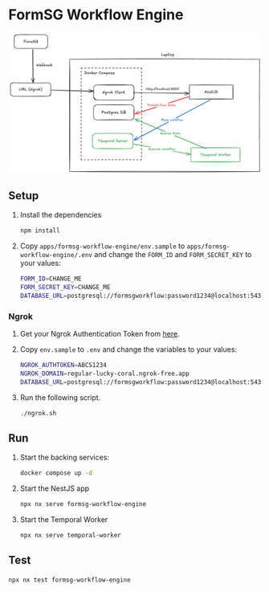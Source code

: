 # FormSG Workflow Engine

![System Architecture](./system_architecture.png)

## Setup

1. Install the dependencies

   ```bash
   npm install
   ```

2. Copy `apps/formsg-workflow-engine/env.sample` to `apps/formsg-workflow-engine/.env` and change the `FORM_ID` and `FORM_SECRET_KEY` to your values:

   ```bash
   FORM_ID=CHANGE_ME
   FORM_SECRET_KEY=CHANGE_ME
   DATABASE_URL=postgresql://formsgworkflow:password1234@localhost:5432/formsgworkflow
   ```

### Ngrok

1. Get your Ngrok Authentication Token from [here](https://dashboard.ngrok.com/get-started/your-authtoken).

2. Copy `env.sample` to `.env` and change the variables to your values:

   ```bash
   NGROK_AUTHTOKEN=ABCS1234
   NGROK_DOMAIN=regular-lucky-coral.ngrok-free.app
   DATABASE_URL=postgresql://formsgworkflow:password1234@localhost:5432/formsgworkflow?schema=public
   ```

3. Run the following script.

   ```bash
   ./ngrok.sh
   ```

## Run

1. Start the backing services:

   ```bash
   docker compose up -d
   ```

2. Start the NestJS app

   ```bash
   npx nx serve formsg-workflow-engine
   ```

3. Start the Temporal Worker

   ```bash
   npx nx serve temporal-worker
   ```

## Test

```bash
npx nx test formsg-workflow-engine
```
